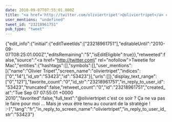 ```yaml
---
date: 2010-09-07T07:55:01.000Z
title: "<a href='http://twitter.com/oliviertripet'>@oliviertripet</a> c'est ce soir ? Ça ne va pas le faire pour moi ... Mais je veux être tenu au courant de la stratégie ! :-)″"
user_mentions: "undefined"
tweet_id: "23218961751"
pub_type: "tweet"
---
```

{"edit_info":{"initial":{"editTweetIds":["23218961751"],"editableUntil":"2010-09-07T08:25:01.000Z","editsRemaining":"5","isEditEligible":true}},"retweeted":false,"source":"<a href=\"http://twitter.com\" rel=\"nofollow\">Tweetie for Mac</a>","entities":{"hashtags":[],"symbols":[],"user_mentions":[{"name":"Olivier Tripet","screen_name":"oliviertripet","indices":["0","14"],"id_str":"53423","id":"53423"}],"urls":[]},"display_text_range":["0","121"],"favorite_count":"0","id_str":"23218961751","in_reply_to_user_id":"53423","truncated":false,"retweet_count":"0","id":"23218961751","created_at":"Tue Sep 07 07:55:01 +0000 2010","favorited":false,"full_text":"@oliviertripet c'est ce soir ? Ça ne va pas le faire pour moi ... Mais je veux être tenu au courant de la stratégie ! :-)","lang":"fr","in_reply_to_screen_name":"oliviertripet","in_reply_to_user_id_str":"53423"}
